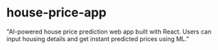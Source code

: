 # house-price-app
"AI-powered house price prediction web app built with React. Users can input housing details and get instant predicted prices using ML."
